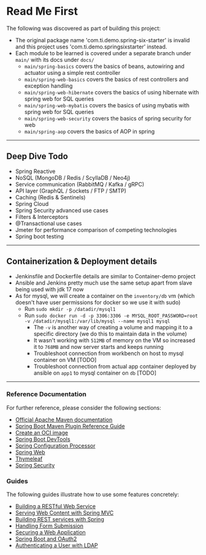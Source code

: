 # Read Me First
The following was discovered as part of building this project:

* The original package name 'com.ti.demo.spring-six-starter' is invalid and this project uses 'com.ti.demo.springsixstarter' instead.
* Each module to be learned is covered under a separate branch under `main/` with its docs under `docs/`
  - `main/spring-basics` covers the basics of beans, autowiring and actuator using a simple rest controller
  - `main/spring-web-basics` covers the basics of rest controllers and exception handling
  - `main/spring-web-hibernate` covers the basics of using hibernate with spring web for SQL queries
  - `main/spring-web-mybatis` covers the basics of using mybatis with spring web for SQL queries
  - `main/spring-web-security` covers the basics of spring security for web
  - `main/spring-aop` covers the basics of AOP in spring

---

## Deep Dive Todo

- Spring Reactive
- NoSQL (MongoDB / Redis / ScyllaDB / Neo4j)
- Service communication (RabbitMQ / Kafka / gRPC)
- API layer (GraphQL / Sockets / FTP / SMTP)
- Caching (Redis & Sentinels)
- Spring Cloud
- Spring Security advanced use cases
- Filters & Interceptors
- @Transactional use cases
- Jmeter for performance comparison of competing technologies
- Spring boot testing

---

## Containerization & Deployment details

- Jenkinsfile and Dockerfile details are similar to Container-demo project
- Ansible and Jenkins pretty much use the same setup apart from slave being used with jdk 17 now
- As for mysql, we will create a container on the `inventory/db` vm (which doesn't have user permissions for docker so we use it with sudo)
  - Run `sudo mkdir -p /datadir/mysql1`
  - Run `sudo docker run -d -p 3306:3306 -e MYSQL_ROOT_PASSWORD=root -v /datadir/mysql1:/var/lib/mysql --name mysql1 mysql`
    - The `-v` is another way of creating a volume and mapping it to a specific directory (we do this to maintain data in the volume)
    - It wasn't working with `512MB` of memory on the VM so increased it to `768MB` and now server starts and keeps running
    - Troubleshoot connection from workbench on host to mysql container on VM [TODO]
    - Troubleshoot connection from actual app container deployed by ansible on `app1` to mysql container on `db` [TODO]

---

### Reference Documentation
For further reference, please consider the following sections:

* [Official Apache Maven documentation](https://maven.apache.org/guides/index.html)
* [Spring Boot Maven Plugin Reference Guide](https://docs.spring.io/spring-boot/docs/3.1.0/maven-plugin/reference/html/)
* [Create an OCI image](https://docs.spring.io/spring-boot/docs/3.1.0/maven-plugin/reference/html/#build-image)
* [Spring Boot DevTools](https://docs.spring.io/spring-boot/docs/3.1.0/reference/htmlsingle/#using.devtools)
* [Spring Configuration Processor](https://docs.spring.io/spring-boot/docs/3.1.0/reference/htmlsingle/#appendix.configuration-metadata.annotation-processor)
* [Spring Web](https://docs.spring.io/spring-boot/docs/3.1.0/reference/htmlsingle/#web)
* [Thymeleaf](https://docs.spring.io/spring-boot/docs/3.1.0/reference/htmlsingle/#web.servlet.spring-mvc.template-engines)
* [Spring Security](https://docs.spring.io/spring-boot/docs/3.1.0/reference/htmlsingle/#web.security)

### Guides
The following guides illustrate how to use some features concretely:

* [Building a RESTful Web Service](https://spring.io/guides/gs/rest-service/)
* [Serving Web Content with Spring MVC](https://spring.io/guides/gs/serving-web-content/)
* [Building REST services with Spring](https://spring.io/guides/tutorials/rest/)
* [Handling Form Submission](https://spring.io/guides/gs/handling-form-submission/)
* [Securing a Web Application](https://spring.io/guides/gs/securing-web/)
* [Spring Boot and OAuth2](https://spring.io/guides/tutorials/spring-boot-oauth2/)
* [Authenticating a User with LDAP](https://spring.io/guides/gs/authenticating-ldap/)
